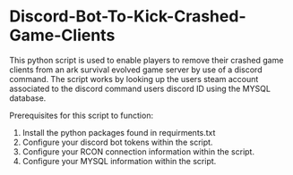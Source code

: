 # Discord-Bot-To-Kick-Crashed-Game-Clients

This python script is used to enable players to remove their crashed game clients from an ark survival evolved game server by use of a discord command. 
The script works by looking up the users steam account associated to the discord command users discord ID using the MYSQL database. 

Prerequisites for this script to function:

1) Install the python packages found in requirments.txt
2) Configure your discord bot tokens within the script.
3) Configure your RCON connection information within the script. 
4) Configure your MYSQL information within the script.
